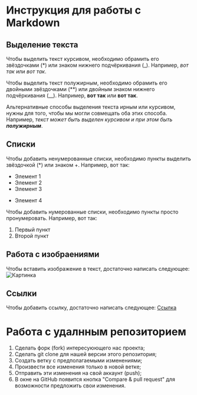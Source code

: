 # Инструкция для работы с Markdown

## Выделение текста

Чтобы выделить текст курсивом, необходимо обрамить его звёздочками (*) или знаком нижнего подчёркивания (_). Например, *вот так* или _вот так_.

Чтобы выделить текст полужирным, необходимо обрамить его двойными звёздочками (**) или двойным знаком нижнего подчёркивания (__). Например, **вот так** или __вот так__.

Альтернативные способы выделения текста ирным или курсивом, нужны для того, чтобы мы могли совмещать оба этих способа. Например, _текст может быть выделен курсивом и при этом быть **полужирным**_.

## Списки

Чтобы добавить ненумерованные списки, необходимо пункты выделить звёздочкой (*) или знаком +. Например, вот так:
* Элемент 1
* Элемент 2
* Элемент 3
+ Элемент 4

Чтобы добавить нумерованные списки, необходимо пункты просто пронумеровать. Например, вот так:
1. Первый пункт
2. Второй пункт

## Работа с изобраениями

Чтобы вставить изображение в текст, достаточно написать следующее:
![Картинка](979981.jpg)

## Ссылки

Чтобы добавить ссылку, достаточно написать следующее:
[Ссылка](путь)

# Работа с удалнным репозиторием
1. Сделать форк (fork) интересуюющего нас проекта;
2. Сделать git clone для нашей версии этого репозитория;
3. Создать ветку с предполагаемыми изменениями;
4. Произвести все изменения только в новой ветке;
5. Отправить эти изменения на свой аккаунт (push);
6. В окне на GitHub появится кнопка "Compare & pull request" для возможности предложить свои изменения.
